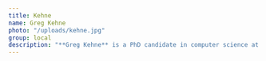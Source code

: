 ```yaml
---
title: Kehne
name: Greg Kehne
photo: "/uploads/kehne.jpg"
group: local
description: "**Greg Kehne** is a PhD candidate in computer science at Harvard. His research is on topics in online optimization and computational social choice. He is particularly interested in developing algorithmic tools to improve group decision-making at scale.\n"
--- 
```


